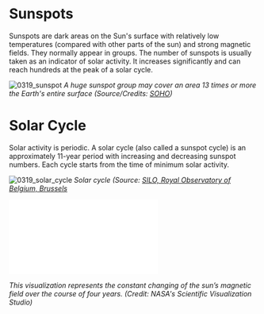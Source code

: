 # Sunspots

Sunspots are dark areas on the Sun's surface with relatively low temperatures (compared with other parts of the sun) and strong magnetic fields. They normally appear in groups. The number of sunspots is usually taken as an indicator of solar activity. It increases significantly and can reach hundreds at the peak of a solar cycle.

![0319_sunspot](./static/0319_sunspot.png)
*A huge sunspot group may cover an area 13 times or more the Earth's entire surface (Source/Credits: [SOHO](https://sohowww.nascom.nasa.gov/))*

# Solar Cycle

Solar activity is periodic. A solar cycle (also called a sunspot cycle) is an approximately 11-year period with increasing and decreasing sunspot numbers. Each cycle starts from the time of minimum solar activity. 

![0319_solar_cycle](./static/0319_cycle.png)
*Solar cycle (Source: [SILO, Royal Observatory of Belgium, Brussels](http://sidc.be/silso)*

<iframe src="./videos/Sun’s_magnetic_field@nasa.mp4" frameborder="0" allowfullscreen></iframe>

*This visualization represents the constant changing of the sun’s magnetic field over the course of four years. (Credit: NASA's Scientific Visualization Studio)*
